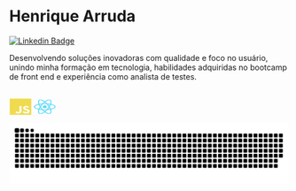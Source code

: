 # Henrique Arruda

[![Linkedin Badge](https://img.shields.io/badge/-Henrique%20Arruda-00875f?style=flat-square&logo=Linkedin&logoColor=white&link=https://www.linkedin.com/in/henrique-arruda0/)](https://www.linkedin.com/in/henrique-arruda0/)


Desenvolvendo soluções inovadoras com qualidade e foco no usuário, unindo minha formação em tecnologia, habilidades adquiridas no bootcamp de front end e experiência como analista de testes.

 <!-- Icons -->
<div style="display: inline_block"><br>
 
  <img align="center" alt="Henrique-Js" height="30" width="40" src="https://raw.githubusercontent.com/devicons/devicon/master/icons/javascript/javascript-plain.svg">
  <img align="center" alt="Henrique-React" height="30" width="40" src="https://raw.githubusercontent.com/devicons/devicon/master/icons/react/react-original.svg">
  </div>

<!-- Animation -->
  ![Snake animation](https://github.com/henrique-arruda/henrique-arruda/blob/output/github-contribution-grid-snake.svg)
 

